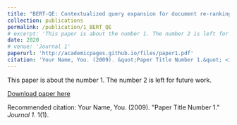 ```yaml
---
title: "BERT-QE: Contextualized query expansion for document re-ranking"
collection: publications
permalink: /publication/1_BERT_QE
# excerpt: 'This paper is about the number 1. The number 2 is left for future work.'
date: 2020
# venue: 'Journal 1'
paperurl: 'http://academicpages.github.io/files/paper1.pdf'
citation: 'Your Name, You. (2009). &quot;Paper Title Number 1.&quot; <i>Journal 1</i>. 1(1).'
---
```

This paper is about the number 1. The number 2 is left for future work.

[Download paper here](http://academicpages.github.io/files/paper1.pdf)

Recommended citation: Your Name, You. (2009). "Paper Title Number 1." <i>Journal 1</i>. 1(1).
